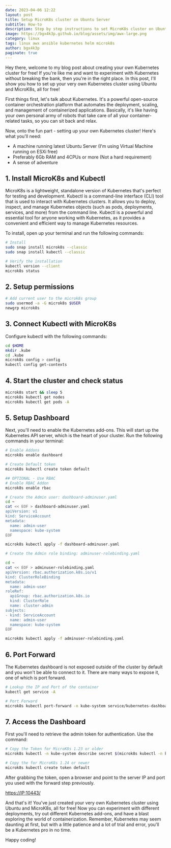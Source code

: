 ```yaml
---
date: 2023-04-06 12:22
layout: post
title: Setup MicroK8s cluster on Ubuntu Server
subtitle: How-to
description: Step by step instructions to set MicroK8s cluster on Ubuntu 22.04.
image: https://bgx4k3p.github.io/blog/assets/img/awx-large.png
category: linux
tags: linux awx ansible kubernetes helm microk8s
author: bgx4k3p
paginate: true
---
```


Hey there, welcome to my blog post about creating your own Kubernetes cluster for free! If you're like me and want to experiment with Kubernetes without breaking the bank, then you're in the right place. In this post, I'll show you how to set up your very own Kubernetes cluster using Ubuntu and MicroK8s, all for free!

First things first, let's talk about Kubernetes. It's a powerful open-source container orchestration platform that automates the deployment, scaling, and management of containerized applications. Basically, it's like having your own personal army of robots that take care of all your container-related tasks, so you can sit back and relax.

Now, onto the fun part - setting up your own Kubernetes cluster! Here's what you'll need:

- A machine running latest Ubuntu Server (I'm using Virtual Machine running on ESXi free)
- Preferably 6Gb RAM and 4CPUs or more (Not a hard requirement)
- A sense of adventure

## 1. Install MicroK8s and Kubectl

MicroK8s is a lightweight, standalone version of Kubernetes that's perfect for testing and development. Kubectl is a command-line interface (CLI) tool that is used to interact with Kubernetes clusters. It allows you to deploy, inspect, and manage Kubernetes objects (such as pods, deployments, services, and more) from the command line. Kubectl is a powerful and essential tool for anyone working with Kubernetes, as it provides a convenient and efficient way to manage Kubernetes resources.

To install, open up your terminal and run the following commands:

```bash
# Install
sudo snap install microk8s --classic
sudo snap install kubectl --classic

# Verify the installation
kubectl version --client
microk8s status
```

## 2. Setup permissions

```bash
# Add current user to the microk8s group
sudo usermod -a -G microk8s $USER
newgrp microk8s
```

## 3. Connect Kubectl with MicroK8s

Configure kubectl with the following commands:

```bash
cd $HOME
mkdir .kube
cd .kube
microk8s config > config
kubectl config get-contexts
```

## 4. Start the cluster and check status

```bash
microk8s start && sleep 5
microk8s kubectl get nodes
microk8s kubectl get pods -A
```

## 5. Setup Dashboard

Next, you'll need to enable the Kubernetes add-ons. This will start up the Kubernetes API server, which is the heart of your cluster. Run the following commands in your terminal:

```bash
# Enable Addons
microk8s enable dashboard

# Create Default token
microk8s kubectl create token default

## OPTIONAL - Use RBAC
# Enable RBAC Addon
microk8s enable rbac

# Create the Admin user: dashboard-adminuser.yaml
cd ~
cat << EOF > dashboard-adminuser.yaml
apiVersion: v1
kind: ServiceAccount
metadata:
  name: admin-user
  namespace: kube-system
EOF

microk8s kubectl apply -f dashboard-adminuser.yaml

# Create the Admin role binding: adminuser-rolebinding.yaml

cd ~
cat << EOF > adminuser-rolebinding.yaml
apiVersion: rbac.authorization.k8s.io/v1
kind: ClusterRoleBinding
metadata:
  name: admin-user
roleRef:
  apiGroup: rbac.authorization.k8s.io
  kind: ClusterRole
  name: cluster-admin
subjects:
- kind: ServiceAccount
  name: admin-user
  namespace: kube-system
EOF

microk8s kubectl apply -f adminuser-rolebinding.yaml
```

## 6. Port Forward

The Kubernetes dashboard is not exposed outside of the cluster by default and you won't be able to connect to it. There are many ways to expose it, one of which is port forward.

```bash
# Lookup the IP and Port of the container
kubectl get service -A

# Port Forward
microk8s kubectl port-forward -n kube-system service/kubernetes-dashboard 10443:443 --address 0.0.0.0 &> /dev/null &
```

## 7. Access the Dashboard

First you'll need to retrieve the admin token for authentication. Use the command:

```bash
# Copy the Token for MicroK8s 1.23 or older
microk8s kubectl -n kube-system describe secret $(microk8s kubectl -n kube-system get secret | grep admin-user | awk '{print $1}') | grep token

# Copy the for MicroK8s 1.24 or newer
microk8s kubectl create token default
```

After grabbing the token, open a browser and point to the server IP and port you used with the forward step previously.

<https://IP:10443/>

And that's it! You've just created your very own Kubernetes cluster using Ubuntu and MicroK8s, all for free! Now you can experiment with different deployments, try out different Kubernetes add-ons, and have a blast exploring the world of containerization. Remember, Kubernetes may seem daunting at first, but with a little patience and a lot of trial and error, you'll be a Kubernetes pro in no time.

Happy coding!
